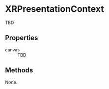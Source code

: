 # XRPresentationContext

TBD

## Properties

<dl>
  <dt>canvas</dt>
  <dd>TBD</dd>
</dl>

## Methods

None.
